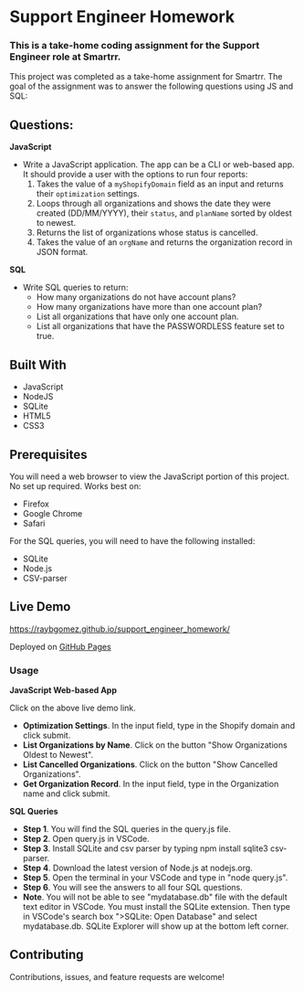 # Support Engineer Homework
### This is a take-home coding assignment for the Support Engineer role at Smartrr.

This project was completed as a take-home assignment for Smartrr. The goal of the assignment was to answer the following questions using JS and SQL:

## Questions:

**JavaScript**
- Write a JavaScript application. The app can be a CLI or web-based app. It should provide a user with the options to run four reports:
  1. Takes the value of a `myShopifyDomain` field as an input and returns their `optimization` settings.
  2. Loops through all organizations and shows the date they were created (DD/MM/YYYY), their `status`, and `planName` sorted by oldest to newest.
  3. Returns the list of organizations whose status is cancelled.
  4. Takes the value of an `orgName` and returns the organization record in JSON format.

**SQL**
- Write SQL queries to return:
  - How many organizations do not have account plans? 
  - How many organizations have more than one account plan?
  - List all organizations that have only one account plan.
  - List all organizations that have the PASSWORDLESS feature set to true.

## Built With 

- JavaScript
- NodeJS
- SQLite
- HTML5
- CSS3

## Prerequisites

You will need a web browser to view the JavaScript portion of this project. No set up required. Works best on:

- Firefox
- Google Chrome
- Safari

For the SQL queries, you will need to have the following installed:

- SQLite
- Node.js
- CSV-parser

## Live Demo

<https://raybgomez.github.io/support_engineer_homework/>

Deployed on [GitHub Pages](https://pages.github.com/) 

### Usage

**JavaScript Web-based App**

Click on the above live demo link. 
- **Optimization Settings**. In the input field, type in the Shopify domain and click submit.
- **List Organizations by Name**. Click on the button "Show Organizations Oldest to Newest".
- **List Cancelled Organizations**. Click on the button "Show Cancelled Organizations".
- **Get Organization Record**. In the input field, type in the Organization name and click submit.

**SQL Queries**

- **Step 1**. You will find the SQL queries in the query.js file.
- **Step 2**. Open query.js in VSCode.
- **Step 3**. Install SQLite and csv parser by typing npm install sqlite3 csv-parser.
- **Step 4**. Download the latest version of Node.js at nodejs.org.
- **Step 5**. Open the terminal in your VSCode and type in "node query.js".
- **Step 6**. You will see the answers to all four SQL questions.
- **Note**. You will not be able to see "mydatabase.db" file with the default text editor in VSCode. You must install the SQLite extension. Then type in VSCode's search box ">SQLite: Open Database" and select mydatabase.db. SQLite Explorer will show up at the bottom left corner.


## Contributing

Contributions, issues, and feature requests are welcome!
